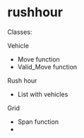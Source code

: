 # rushhour

Classes:

Vehicle
-	Move function
-	Valid_Move function

Rush hour
-	List with vehicles 

Grid 
-	Span function
-	
